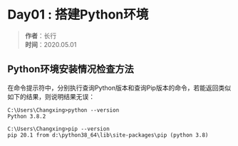 # Day01 : 搭建Python环境
> **作者**：长行\
> **时间**：2020.05.01

## Python环境安装情况检查方法
在命令提示符中，分别执行查询Python版本和查询Pip版本的命令，若能返回类似如下的结果，则说明结果无误：
```
C:\Users\Changxing>python --version
Python 3.8.2

C:\Users\Changxing>pip --version
pip 20.1 from d:\python38_64\lib\site-packages\pip (python 3.8)
```



